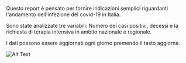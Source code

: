 Questo report è pensato per fornire indicazioni semplici riguardanti l'andamento dell'infezione del covid-19 in Italia.

Sono state analizzate tre variabili: Numero dei casi positivi, decessi e la richiesta di terapia intensiva in ambito nazionale e regionale.

I dati possono essere aggiornati ogni giorno premendo il tasto aggiorna.

![Alt Text](/Personal-Project/Covid/grafico1.png?raw=true "Title")
